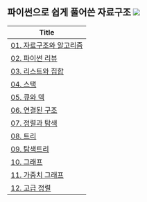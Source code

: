 ## 파이썬으로 쉽게 풀어쓴 자료구조 <img src="https://img.shields.io/badge/Python-3776AB?style=flat&logo=Python&logoColor=white"/>
| Title | 
|-------|
| [01. 자료구조와 알고리즘](https://github.com/ChaCha0924/DATA-STRUCTURES-USING-PYTHON/blob/main/01.%20%EC%9E%90%EB%A3%8C%EA%B5%AC%EC%A1%B0%EC%99%80%20%EC%95%8C%EA%B3%A0%EB%A6%AC%EC%A6%98.ipynb) | 
| [02. 파이썬 리뷰](https://github.com/ChaCha0924/DATA-STRUCTURES-USING-PYTHON/blob/main/02.%20%ED%8C%8C%EC%9D%B4%EC%8D%AC%20%EB%A6%AC%EB%B7%B0.ipynb) | 
| [03. 리스트와 집합](https://github.com/ChaCha0924/DATA-STRUCTURES-USING-PYTHON/blob/main/03.%20%EB%A6%AC%EC%8A%A4%ED%8A%B8%EC%99%80%20%EC%A7%91%ED%95%A9.ipynb) | 
| [04. 스택](https://github.com/ChaCha0924/DATA-STRUCTURES-USING-PYTHON/blob/main/04.%20%EC%8A%A4%ED%83%9D.ipynb) | 
| [05. 큐와 덱](https://github.com/ChaCha0924/DATA-STRUCTURES-USING-PYTHON/blob/main/05.%20%ED%81%90%EC%99%80%20%EB%8D%B1.ipynb) | 
| [06. 연결된 구조](https://github.com/ChaCha0924/DATA-STRUCTURES-USING-PYTHON/blob/main/06.%20%EC%97%B0%EA%B2%B0%EB%90%9C%20%EA%B5%AC%EC%A1%B0.ipynb) | 
| [07. 정렬과 탐색](https://github.com/ChaCha0924/DATA-STRUCTURES-USING-PYTHON/blob/main/07.%20%EC%A0%95%EB%A0%AC%EA%B3%BC%20%ED%83%90%EC%83%89.ipynb) | 
| [08. 트리](https://github.com/ChaCha0924/DATA-STRUCTURES-USING-PYTHON/blob/main/08.%20%ED%8A%B8%EB%A6%AC.ipynb) |
| [09. 탐색트리](https://github.com/ChaCha0924/DATA-STRUCTURES-USING-PYTHON/blob/main/09.%20%ED%83%90%EC%83%89%ED%8A%B8%EB%A6%AC.ipynb) | 
| [10. 그래프](https://github.com/ChaCha0924/DATA-STRUCTURES-USING-PYTHON/blob/main/10.%20%EA%B7%B8%EB%9E%98%ED%94%84.ipynb) | 
| [11. 가중치 그래프](https://github.com/ChaCha0924/DATA-STRUCTURES-USING-PYTHON/blob/main/11.%20%EA%B0%80%EC%A4%91%EC%B9%98%20%EA%B7%B8%EB%9E%98%ED%94%84.ipynb) | 
| [12. 고급 정렬](https://github.com/ChaCha0924/DATA-STRUCTURES-USING-PYTHON/blob/main/12.%20%EA%B3%A0%EA%B8%89%20%EC%A0%95%EB%A0%AC.ipynb) | 
